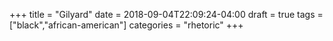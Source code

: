 +++
title = "Gilyard"
date = 2018-09-04T22:09:24-04:00
draft = true
tags = ["black","african-american"]
categories = "rhetoric"
+++
